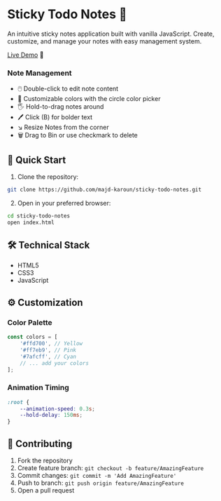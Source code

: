 #  Sticky Todo Notes 📝

An intuitive sticky notes application built with vanilla JavaScript. Create, customize, and manage your notes with easy management system.

[Live Demo](https://sticky-todo-notes.netlify.app) 🚀



### Note Management
- 🖱️ Double-click to edit note content
- 🎨 Customizable colors with the circle color picker
- 🖐️ Hold-to-drag notes around
- 🖊️ Click (B) for bolder text 
- ↘️ Resize Notes from the corner
- 🗑️ Drag to Bin or use checkmark to delete



## 🚀 Quick Start

1. Clone the repository:
```bash
git clone https://github.com/majd-karoun/sticky-todo-notes.git
```

2. Open in your preferred browser:
```bash
cd sticky-todo-notes
open index.html
```


## 🛠️ Technical Stack

- HTML5
- CSS3
- JavaScript



## ⚙️ Customization

### Color Palette
```javascript
const colors = [
    '#ffd700', // Yellow
    '#ff7eb9', // Pink
    '#7afcff', // Cyan
    // ... add your colors
];
```

### Animation Timing
```css
:root {
    --animation-speed: 0.3s;
    --hold-delay: 150ms;
}
```


## 🤝 Contributing

1. Fork the repository
2. Create feature branch: `git checkout -b feature/AmazingFeature`
3. Commit changes: `git commit -m 'Add AmazingFeature'`
4. Push to branch: `git push origin feature/AmazingFeature`
5. Open a pull request

